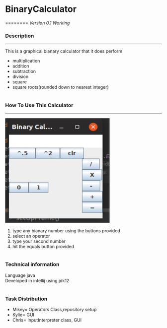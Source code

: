 # BinaryCalculator
========
*Version 0.1*
*Working*
### Description
------
  This is a graphical bianary calculator that it does perform 
  * multiplication
  * addition
  * subtraction
  * division
  * square
  * square roots(rounded down to nearest integer)
  <br><br>
### How To Use This Calculator
-------
  ![What the Calculator Looks Like](BinaryCalculatorPicture.jpg)  
  1. type any bianary number using the buttons provided
  2. select an operator
  3. type your second number
  4. hit the equals button provided
  <br><br>
### Technical information
  Language java<br>
  Developed in intellij using jdk12<br><br>
### Task Distribution
* Mikey= Operators Class,repository setup<br>
* Kylie= GUI<br>
* Chris= InputInterpreter class, GUI<br>
